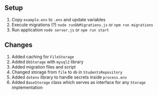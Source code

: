 ## Setup
1. Copy `example.env` to `.env` and update variables
2. Execute migrations (?) `node runDbMigrations.js` or `npm run migrations`
3. Run application `node server.js` or `npm run start`

## Changes
1. Added caching for `FileStorage`
2. Added `DbStorage` with `mysql2` library
3. Added migration files and script
4. Changed storage from `file` to `db` in `StudentsRepository`
5. Added `dotenv` library to handle secrets inside `process.env`
6. Added `BaseStorage` class which serves as interface for any `Storage` implementation